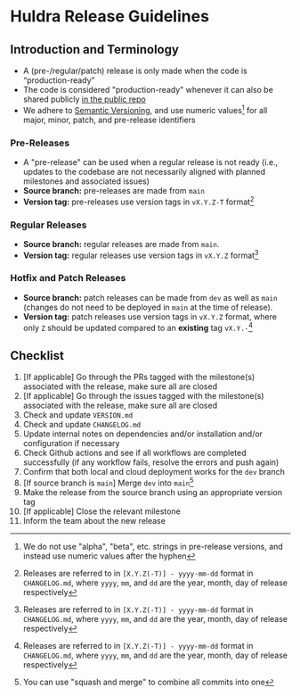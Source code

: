 # Huldra Release Guidelines

## Introduction and Terminology

- A (pre-/regular/patch) release is only made when the code is “production-ready”
- The code is considered "production-ready" whenever it can also be shared publicly [in the public repo](https://github.com/simula/huldra)
- We adhere to [Semantic Versioning](https://semver.org/spec/v2.0.0.html), and use numeric values[^1] for all major, minor, patch, and pre-release identifiers

[^1]: We do not use "alpha", "beta", etc. strings in pre-release versions, and instead use numeric values after the hyphen

### Pre-Releases

- A "pre-release" can be used when a regular release is not ready (i.e., updates to the codebase are not necessarily aligned with planned milestones and associated issues)
- **Source branch:** pre-releases are made from `main`
- **Version tag:** pre-releases use version tags in `vX.Y.Z-T` format[^2]

[^2]: Releases are referred to in `[X.Y.Z(-T)] - yyyy-mm-dd` format in `CHANGELOG.md`, where `yyyy`, `mm`, and `dd` are the year, month, day of release respectively

### Regular Releases

- **Source branch:** regular releases are made from `main`.
- **Version tag:** regular releases use version tags in `vX.Y.Z` format[^2]

### Hotfix and Patch Releases

- **Source branch:** patch releases can be made from `dev` as well as `main` (changes do not need to be deployed in `main` at the time of release).
- **Version tag:** patch releases use version tags in `vX.Y.Z` format, where only `Z` should be updated compared to an **existing** tag `vX.Y.-`[^2]

## Checklist

1. [If applicable] Go through the PRs tagged with the milestone(s) associated with the release, make sure all are closed
2. [If applicable] Go through the issues tagged with the milestone(s) associated with the release, make sure all are closed
3. Check and update `VERSION.md`
4. Check and update `CHANGELOG.md`
5. Update internal notes on dependencies and/or installation and/or configuration if necessary
6. Check Github actions and see if all workflows are completed successfully (if any workflow fails, resolve the errors and push again)
7. Confirm that both local and cloud deployment works for the `dev` branch
8. [If source branch is `main`] Merge `dev` into `main`[^3]
9. Make the release from the source branch using an appropriate version tag
10. [If applicable] Close the relevant milestone
11. Inform the team about the new release

[^3]: You can use "squash and merge" to combine all commits into one

<!---- [If necessary] make further changes in `main`-->
<!---If necessary, leave out features-->
